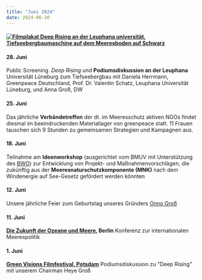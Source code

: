 ```yaml
---
title: "Juni 2024"
date: 2024-06-30
---
```


#### [![Filmplakat Deep Rising an der Leuphana universität, Tiefseebergbaumaschine auf dem Meeresboden auf Schwarz](https://www.deepwave.org/wp-content/uploads/2024/10/DeepRising_Leuphana.jpeg)](https://www.deepwave.org/wp-content/uploads/2024/10/DeepRising_Leuphana.jpeg)

#### **28\. Juni**

Public Screening  _Deep Rising_ und **Podiumsdiskussion an der Leuphana** Universität Lüneburg zum Tiefseebergbau mit Daniela Herrmann, Greenpeace Deutschland, Prof. Dr. Valentin Schatz, Leuphana Universität Lüneburg, und Anna Groß, DW

#### **25\. Juni**

Das jährliche **Verbändetreffen** der dt. im Meeresschutz aktiven NGOs findet diesmal im beeindruckenden Materiallager von greenpeace statt. 11 Frauen tauschen sich 9 Stunden zu gemeinsamen Strategien und Kampagnen aus.

#### **18\. Juni**

Teilnahme am **Ideenworkshop** (ausgerichtet vom BMUV mit Unterstützung des [BWO](https://bwo-offshorewind.de/18-juni-2024-ideenworkshop-bmuv/)) zur Entwicklung von Projekt- und Maßnahmenvorschlägen, die zukünftig aus der **Meeresnaturschutzkomponente (MNK)** nach dem Windenergie auf See-Gesetz gefördert werden könnten

#### **12\. Juni**

Unsere jährliche Feier zum Geburtstag unseres Gründers [Onno Groß](https://www.deepwave.org/ueber-uns/onno-gross/)

#### **11\. Juni**

**[Die Zukunft der Ozeane und Meere](https://fair-oceans.info/save-the-date-world-oceans-day-veranstaltung-11-06-24-berlin/), Berlin** Konferenz zur internationalen Meerespolitik

#### **1\. Juni**

[**Green Visions Filmfestival, Potsdam**](https://www.potsdam.de/system/files/document/GVP%20Programmheft%202024_1.pdf) Podiumsdiskussion zu "Deep Rising" mit unserem Chairman Heye Groß
